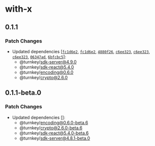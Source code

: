 # with-x

## 0.1.1

### Patch Changes

- Updated dependencies [[`fc1d6e2`](https://github.com/tkhq/sdk/commit/fc1d6e2d26f4a53116633e9e8cccccd792267f4e), [`fc1d6e2`](https://github.com/tkhq/sdk/commit/fc1d6e2d26f4a53116633e9e8cccccd792267f4e), [`4880f26`](https://github.com/tkhq/sdk/commit/4880f26a4dd324c049bff7f35284098ccfc55823), [`c6ee323`](https://github.com/tkhq/sdk/commit/c6ee3239c389a7bbbbb23610c84b883ed298f95c), [`c6ee323`](https://github.com/tkhq/sdk/commit/c6ee3239c389a7bbbbb23610c84b883ed298f95c), [`c6ee323`](https://github.com/tkhq/sdk/commit/c6ee3239c389a7bbbbb23610c84b883ed298f95c), [`06347ad`](https://github.com/tkhq/sdk/commit/06347adfa08fb0867c350e43821d0fed06c49624), [`6bfcbc5`](https://github.com/tkhq/sdk/commit/6bfcbc5c098e64ab1d115518733b87cfc1653e17)]:
  - @turnkey/sdk-server@4.9.0
  - @turnkey/sdk-react@5.4.0
  - @turnkey/encoding@0.6.0
  - @turnkey/crypto@2.6.0

## 0.1.1-beta.0

### Patch Changes

- Updated dependencies []:
  - @turnkey/encoding@0.6.0-beta.6
  - @turnkey/crypto@2.6.0-beta.6
  - @turnkey/sdk-react@5.4.0-beta.6
  - @turnkey/sdk-server@4.8.1-beta.0
